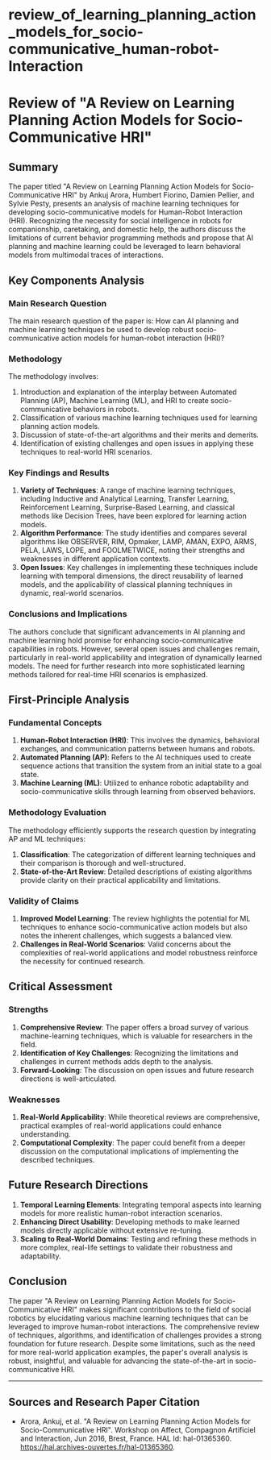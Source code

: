 # review_of_learning_planning_action_models_for_socio-communicative_human-robot-Interaction

# Review of "A Review on Learning Planning Action Models for Socio-Communicative HRI"

## Summary
The paper titled "A Review on Learning Planning Action Models for Socio-Communicative HRI" by Ankuj Arora, Humbert Fiorino, Damien Pellier, and Sylvie Pesty, presents an analysis of machine learning techniques for developing socio-communicative models for Human-Robot Interaction (HRI). Recognizing the necessity for social intelligence in robots for companionship, caretaking, and domestic help, the authors discuss the limitations of current behavior programming methods and propose that AI planning and machine learning could be leveraged to learn behavioral models from multimodal traces of interactions.

## Key Components Analysis

### Main Research Question
The main research question of the paper is: How can AI planning and machine learning techniques be used to develop robust socio-communicative action models for human-robot interaction (HRI)?

### Methodology
The methodology involves:
1. Introduction and explanation of the interplay between Automated Planning (AP), Machine Learning (ML), and HRI to create socio-communicative behaviors in robots.
2. Classification of various machine learning techniques used for learning planning action models.
3. Discussion of state-of-the-art algorithms and their merits and demerits.
4. Identification of existing challenges and open issues in applying these techniques to real-world HRI scenarios.

### Key Findings and Results
1. **Variety of Techniques**: A range of machine learning techniques, including Inductive and Analytical Learning, Transfer Learning, Reinforcement Learning, Surprise-Based Learning, and classical methods like Decision Trees, have been explored for learning action models.
2. **Algorithm Performance**: The study identifies and compares several algorithms like OBSERVER, RIM, Opmaker, LAMP, AMAN, EXPO, ARMS, PELA, LAWS, LOPE, and FOOLMETWICE, noting their strengths and weaknesses in different application contexts.
3. **Open Issues**: Key challenges in implementing these techniques include learning with temporal dimensions, the direct reusability of learned models, and the applicability of classical planning techniques in dynamic, real-world scenarios.

### Conclusions and Implications
The authors conclude that significant advancements in AI planning and machine learning hold promise for enhancing socio-communicative capabilities in robots. However, several open issues and challenges remain, particularly in real-world applicability and integration of dynamically learned models. The need for further research into more sophisticated learning methods tailored for real-time HRI scenarios is emphasized.

## First-Principle Analysis

### Fundamental Concepts
1. **Human-Robot Interaction (HRI)**: This involves the dynamics, behavioral exchanges, and communication patterns between humans and robots.
2. **Automated Planning (AP)**: Refers to the AI techniques used to create sequence actions that transition the system from an initial state to a goal state.
3. **Machine Learning (ML)**: Utilized to enhance robotic adaptability and socio-communicative skills through learning from observed behaviors.

### Methodology Evaluation
The methodology efficiently supports the research question by integrating AP and ML techniques:
1. **Classification**: The categorization of different learning techniques and their comparison is thorough and well-structured.
2. **State-of-the-Art Review**: Detailed descriptions of existing algorithms provide clarity on their practical applicability and limitations.

### Validity of Claims
1. **Improved Model Learning**: The review highlights the potential for ML techniques to enhance socio-communicative action models but also notes the inherent challenges, which suggests a balanced view.
2. **Challenges in Real-World Scenarios**: Valid concerns about the complexities of real-world applications and model robustness reinforce the necessity for continued research.

## Critical Assessment

### Strengths
1. **Comprehensive Review**: The paper offers a broad survey of various machine-learning techniques, which is valuable for researchers in the field.
2. **Identification of Key Challenges**: Recognizing the limitations and challenges in current methods adds depth to the analysis.
3. **Forward-Looking**: The discussion on open issues and future research directions is well-articulated.

### Weaknesses
1. **Real-World Applicability**: While theoretical reviews are comprehensive, practical examples of real-world applications could enhance understanding.
2. **Computational Complexity**: The paper could benefit from a deeper discussion on the computational implications of implementing the described techniques.

## Future Research Directions
1. **Temporal Learning Elements**: Integrating temporal aspects into learning models for more realistic human-robot interaction scenarios.
2. **Enhancing Direct Usability**: Developing methods to make learned models directly applicable without extensive re-tuning.
3. **Scaling to Real-World Domains**: Testing and refining these methods in more complex, real-life settings to validate their robustness and adaptability.

## Conclusion
The paper "A Review on Learning Planning Action Models for Socio-Communicative HRI" makes significant contributions to the field of social robotics by elucidating various machine learning techniques that can be leveraged to improve human-robot interactions. The comprehensive review of techniques, algorithms, and identification of challenges provides a strong foundation for future research. Despite some limitations, such as the need for more real-world application examples, the paper's overall analysis is robust, insightful, and valuable for advancing the state-of-the-art in socio-communicative HRI.

---

## Sources and Research Paper Citation
- Arora, Ankuj, et al. "A Review on Learning Planning Action Models for Socio-Communicative HRI". Workshop on Affect, Compagnon Artificiel and Interaction, Jun 2016, Brest, France. HAL Id: hal-01365360. https://hal.archives-ouvertes.fr/hal-01365360.